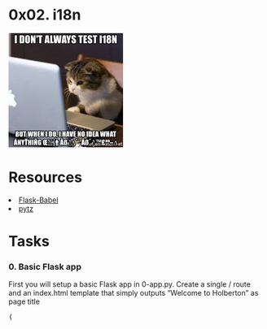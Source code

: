 <h1>0x02. i18n</h1>
<img src='img/babel.jpeg'>

<h1>Resources</h1>

<li><a href="https://intranet.alxswe.com/rltoken/fBpGjDt2BFuBFiz-jwublQ">Flask-Babel</a></li>
<li><a href="https://intranet.alxswe.com/rltoken/9ocHNLN1lSTW3ioCNGCzbA">pytz</a></li>
<h1>Tasks</h1>
<h3>0. Basic Flask app</h3>

<p>First you will setup a basic Flask app in 0-app.py. Create a single / route and an index.html template that simply outputs “Welcome to Holberton” as page title <pre>(<title>) </pre>and “Hello world” as header <pre>(<h1>)</pre>.
</p>

<b>Repo:</b>

<li>GitHub repository: alx-backend</li>
<li>Directory: 0x02-i18n</li>
<li>File: 0-app.py, templates/0-index.html</li>
 
<h3>1. Basic Babel setup</h3>
<p>
Install the Babel Flask extension:</p>
<pre>
$ pip3 install flask_babel==2.0.0

</pre>
<p>
Then instantiate the Babel object in your app. Store it in a module-level variable named babel.
</p>
<p>
In order to configure available languages in our app, you will create a Config class that has a LANGUAGES class attribute equal to ["en", "fr"].
</p>
<p>
Use Config to set Babel’s default locale ("en") and timezone ("UTC").
</p>
<p>
Use that class as config for your Flask app.
</p>
<b>Repo:</b>

<li>GitHub repository: alx-backend</li>
<li>Directory: 0x02-i18n</li>
<li>File: 1-app.py, templates/1-index.html</li>
  
<h3>2. Get locale from request</h3>
<p>
Create a get_locale function with the babel.localeselector decorator. Use request.accept_languages to determine the best match with our supported languages.
</p>

<b>Repo:</b>

<li>GitHub repository: alx-backend</li>
<li>Directory: 0x02-i18n</li>
<li>File: 2-app.py, templates/2-index.html</li>
 
<h3>3. Parametrize templates</h3>
<p>
Use the </b>_ </b>or <b>gettext</b> function to parametrize your templates. Use the message IDs home_title and home_header.
</p>
<p>
Create a babel.cfg file containing
</p>
<pre>
[python: **.py]
[jinja2: **/templates/**.html]
extensions=jinja2.ext.autoescape,jinja2.ext.with_
</pre>
<p>
Then initialize your translations with
</p>
<pre>
$ pybabel extract -F babel.cfg -o messages.pot .

</pre>
<p>
and your two dictionaries with
</p>
<pre>
$ pybabel init -i messages.pot -d translations -l en
$ pybabel init -i messages.pot -d translations -l fr

</pre>
<p>
Then edit files translations/[en|fr]/LC_MESSAGES/messages.po to provide the correct value for each message ID for each language. Use the following translations:
</p>
<table border="i">
<tr>
    <th>msgid</th>
    <th>English</th>
    <th>French</th>
</tr>
<tr>
    <td style="color: red;">home_title</td>
    <td style="color: red;">"Welcome to Holberton"</td>
    <td style="color: red;">"Bienvenue chez Holberton"</td>
 <tr>
    <td style="color: red;">home_header</td>
    <td style="color: red;">"Hello world!"</td>
    <td style="color: red;">"Bonjour monde!"</td>
</tr>

</table>
<p>
Then compile your dictionaries with
</p>
<pre>
$ pybabel compile -d translations

</pre>
<p>
Reload the home page of your app and make sure that the correct messages show up.
</p>
<b>Repo:</b>

<li>GitHub repository: alx-backend</li>
<li>Directory: 0x02-i18n</li>
<li>File: 3-app.py, babel.cfg, templates/3-index.html, translations/en/LC_MESSAGES/messages.po, translations/fr/LC_MESSAGES/messages.po, translations/en/LC_MESSAGES/messages.mo, translations/fr/LC_MESSAGES/messages.mo</li>
  
4. Force locale with URL parameter
mandatory
In this task, you will implement a way to force a particular locale by passing the locale=fr parameter to your app’s URLs.

In your get_locale function, detect if the incoming request contains locale argument and ifs value is a supported locale, return it. If not or if the parameter is not present, resort to the previous default behavior.

Now you should be able to test different translations by visiting http://127.0.0.1:5000?locale=[fr|en].

Visiting http://127.0.0.1:5000/?locale=fr should display this level 1 heading: 

Repo:

GitHub repository: alx-backend
Directory: 0x02-i18n
File: 4-app.py, templates/4-index.html
 
5. Mock logging in
mandatory
Creating a user login system is outside the scope of this project. To emulate a similar behavior, copy the following user table in 5-app.py.

users = {
    1: {"name": "Balou", "locale": "fr", "timezone": "Europe/Paris"},
    2: {"name": "Beyonce", "locale": "en", "timezone": "US/Central"},
    3: {"name": "Spock", "locale": "kg", "timezone": "Vulcan"},
    4: {"name": "Teletubby", "locale": None, "timezone": "Europe/London"},
}
This will mock a database user table. Logging in will be mocked by passing login_as URL parameter containing the user ID to log in as.

Define a get_user function that returns a user dictionary or None if the ID cannot be found or if login_as was not passed.

Define a before_request function and use the app.before_request decorator to make it be executed before all other functions. before_request should use get_user to find a user if any, and set it as a global on flask.g.user.

In your HTML template, if a user is logged in, in a paragraph tag, display a welcome message otherwise display a default message as shown in the table below.

msgid	English	French
logged_in_as	"You are logged in as %(username)s."	"Vous êtes connecté en tant que %(username)s."
not_logged_in	"You are not logged in."	"Vous n'êtes pas connecté."
Visiting http://127.0.0.1:5000/ in your browser should display this:



Visiting http://127.0.0.1:5000/?login_as=2 in your browser should display this: 

Repo:

GitHub repository: alx-backend
Directory: 0x02-i18n
File: 5-app.py, templates/5-index.html
 
6. Use user locale
mandatory
Change your get_locale function to use a user’s preferred local if it is supported.

The order of priority should be

Locale from URL parameters
Locale from user settings
Locale from request header
Default locale
Test by logging in as different users



Repo:

GitHub repository: alx-backend
Directory: 0x02-i18n
File: 6-app.py, templates/6-index.html
 
7. Infer appropriate time zone
mandatory
Define a get_timezone function and use the babel.timezoneselector decorator.

The logic should be the same as get_locale:

Find timezone parameter in URL parameters
Find time zone from user settings
Default to UTC
Before returning a URL-provided or user time zone, you must validate that it is a valid time zone. To that, use pytz.timezone and catch the pytz.exceptions.UnknownTimeZoneError exception.

Repo:

GitHub repository: alx-backend
Directory: 0x02-i18n
File: 7-app.py, templates/7-index.html
 
8. Display the current time
#advanced
Based on the inferred time zone, display the current time on the home page in the default format. For example:

Jan 21, 2020, 5:55:39 AM or 21 janv. 2020 à 05:56:28

Use the following translations

msgid	English	French
current_time_is	"The current time is %(current_time)s."	"Nous sommes le %(current_time)s."
Displaying the time in French looks like this:



Displaying the time in English looks like this:



Repo:

GitHub repository: alx-backend
Directory: 0x02-i18n
File: app.py, templates/index.html, translations/en/LC_MESSAGES/messages.po, translations/fr/LC_MESSAGES/messages.po